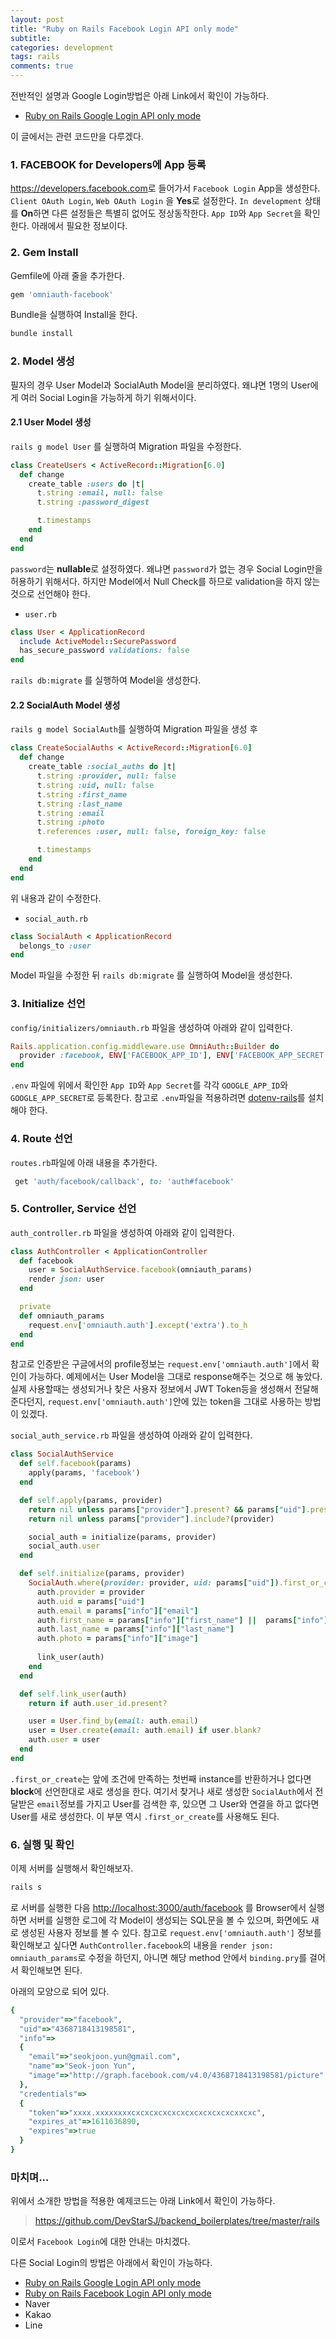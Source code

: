 ```yaml
---
layout: post
title: "Ruby on Rails Facebook Login API only mode"
subtitle:  
categories: development
tags: rails
comments: true
---
```


전반적인 설명과 Google Login방법은 아래 Link에서 확인이 가능하다.

- [Ruby on Rails Google Login API only mode](https://devstarsj.github.io/development/2020/11/30/rails.google.login.api.only)

이 글에서는 관련 코드만을 다루겠다.

### 1. FACEBOOK for Developers에 App 등록

<https://developers.facebook.com>로 들어가서 `Facebook Login` App을 생성한다. `Client OAuth Login`, `Web OAuth Login` 을 **Yes**로 설정한다. `In development` 상태를 **On**하면 다른 설정들은 특별히 없어도 정상동작한다. `App ID`와 `App Secret`을 확인한다. 아래에서 필요한 정보이다.

### 2. Gem Install

Gemfile에 아래 줄을 추가한다.
```ruby
gem 'omniauth-facebook'
```

Bundle을 실행하여 Install을 한다.
```Bash
bundle install
```

### 2. Model 생성

필자의 경우 User Model과 SocialAuth Model을 분리하였다. 왜냐면 1명의 User에게 여러 Social Login을 가능하게 하기 위해서이다.

#### 2.1 User Model 생성

`rails g model User` 를 실행하여 Migration 파일을 수정한다.

```ruby
class CreateUsers < ActiveRecord::Migration[6.0]
  def change
    create_table :users do |t|
      t.string :email, null: false
      t.string :password_digest

      t.timestamps
    end
  end
end
```

`password`는 **nullable**로 설정하였다. 왜냐면 `password`가 없는 경우 Social Login만을 허용하기 위해서다. 하지만 Model에서 Null Check를 하므로 validation을 하지 않는 것으로 선언해야 한다.

- `user.rb`
```ruby
class User < ApplicationRecord
  include ActiveModel::SecurePassword
  has_secure_password validations: false
end
```

`rails db:migrate` 를 실행하여 Model을 생성한다.

#### 2.2 SocialAuth Model 생성

`rails g model SocialAuth`를 실행하여 Migration 파일을 생성 후

```ruby
class CreateSocialAuths < ActiveRecord::Migration[6.0]
  def change
    create_table :social_auths do |t|
      t.string :provider, null: false
      t.string :uid, null: false
      t.string :first_name
      t.string :last_name
      t.string :email
      t.string :photo
      t.references :user, null: false, foreign_key: false

      t.timestamps
    end
  end
end
```

위 내용과 같이 수정한다.

- `social_auth.rb`
```ruby
class SocialAuth < ApplicationRecord
  belongs_to :user
end
```

Model 파일을 수정한 뒤 `rails db:migrate` 를 실행하여 Model을 생성한다.

### 3. Initialize 선언

`config/initializers/omniauth.rb` 파일을 생성하여 아래와 같이 입력한다.

```ruby
Rails.application.config.middleware.use OmniAuth::Builder do
  provider :facebook, ENV['FACEBOOK_APP_ID'], ENV['FACEBOOK_APP_SECRET']
end
```

`.env` 파일에 위에서 확인한 `App ID`와 `App Secret`를 각각 `GOOGLE_APP_ID`와 `GOOGLE_APP_SECRET`로 등록한다. 참고로 `.env`파일을 적용하려면 [dotenv-rails](https://github.com/bkeepers/dotenv)를 설치해야 한다.

### 4. Route 선언

`routes.rb`파일에 아래 내용을 추가한다.

```ruby
 get 'auth/facebook/callback', to: 'auth#facebook'
```

### 5. Controller, Service 선언

`auth_controller.rb` 파일을 생성하여 아래와 같이 입력한다.

```ruby
class AuthController < ApplicationController
  def facebook
    user = SocialAuthService.facebook(omniauth_params)
    render json: user
  end

  private
  def omniauth_params
    request.env['omniauth.auth'].except('extra').to_h
  end
end
```

참고로 인증받은 구글에서의 profile정보는 `request.env['omniauth.auth']`에서 확인이 가능하다. 예제에서는 User Model을 그대로 response해주는 것으로 해 놓았다. 실제 사용할때는 생성되거나 찾은 사용자 정보에서 JWT Token등을 생성해서 전달해 준다던지, `request.env['omniauth.auth']`안에 있는 token을 그대로 사용하는 방법이 있겠다.

`social_auth_service.rb` 파일을 생성하여 아래와 같이 입력한다.

```ruby
class SocialAuthService
  def self.facebook(params)
    apply(params, 'facebook')
  end

  def self.apply(params, provider)
    return nil unless params["provider"].present? && params["uid"].present? && params["info"].present?
    return nil unless params["provider"].include?(provider)

    social_auth = initialize(params, provider)
    social_auth.user
  end

  def self.initialize(params, provider)
    SocialAuth.where(provider: provider, uid: params["uid"]).first_or_create do |auth|
      auth.provider = provider
      auth.uid = params["uid"]
      auth.email = params["info"]["email"]
      auth.first_name = params["info"]["first_name"] ||  params["info"]["name"]
      auth.last_name = params["info"]["last_name"]
      auth.photo = params["info"]["image"]
  
      link_user(auth)
    end
  end

  def self.link_user(auth)
    return if auth.user_id.present?

    user = User.find_by(email: auth.email)
    user = User.create(email: auth.email) if user.blank?
    auth.user = user
  end
end
```

`.first_or_create`는 앞에 조건에 만족하는 첫번째 instance를 반환하거나 없다면 **block**에 선언한대로 새로 생성을 한다. 여기서 찾거나 새로 생성한 `SocialAuth`에서 전달받은 `email`정보를 가지고 User를 검색한 후, 있으면 그 User와 연결을 하고 없다면 User를 새로 생성한다. 이 부분 역시 `.first_or_create`를 사용해도 된다.

### 6. 실행 및 확인

이제 서버를 실행해서 확인해보자.

```Bash
rails s
```

로 서버를 실행한 다음 <http://localhost:3000/auth/facebook> 를 Browser에서 실행하면 서버를 실행한 로그에 각 Model이 생성되는 SQL문을 볼 수 있으며, 화면에도 새로 생성된 사용자 정보를 볼 수 있다.
참고로 `request.env['omniauth.auth']` 정보를 확인해보고 싶다면 `AuthController.facebook`의 내용을 `render json: omniauth_params`로 수정을 하던지, 아니면 해당 method 안에서 `binding.pry`를 걸어서 확인해보면 된다.

아래의 모양으로 되어 있다.

```ruby
{
  "provider"=>"facebook",
  "uid"=>"4368718413198581",
  "info"=>
  {
    "email"=>"seokjoon.yun@gmail.com",
    "name"=>"Seok-joon Yun",
    "image"=>"http://graph.facebook.com/v4.0/4368718413198581/picture"
  },
  "credentials"=>
  {
    "token"=>"xxxx.xxxxxxxxcxcxcxcxcxcxcxcxcxcxcxcxxcxc",
    "expires_at"=>1611636890,
    "expires"=>true
  }
}
```

### 마치며...

위에서 소개한 방법을 적용한 예제코드는 아래 Link에서 확인이 가능하다.

> <https://github.com/DevStarSJ/backend_boilerplates/tree/master/rails>

이로서 `Facebook Login`에 대한 안내는 마치겠다.

다른 Social Login의 방법은 아래에서 확인이 가능하다.

- [Ruby on Rails Google Login API only mode](https://devstarsj.github.io/development/2020/11/30/rails.google.login.api.only)
- [Ruby on Rails Facebook Login API only mode](https://devstarsj.github.io/development/2020/11/28/rails.facebook.login.api.only)
- Naver
- Kakao
- Line